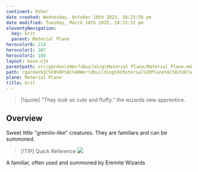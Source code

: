 ```yaml
---
continent: Other
date created: Wednesday, October 18th 2023, 10:23:59 pm
date modified: Tuesday, March 18th 2025, 10:33:12 pm
eleventyNavigation:
  key: Grit
  parent: Material Plane
herocolor0: 214
herocolor1: 207
herocolor2: 184
layout: base.njk
parentpath: src/garden\🌐Worldbuilding\Material Plane/Material Plane.md
path: /garden%5C%F0%9F%8C%90Worldbuilding%5CMaterial%20Plane%5C%E2%9C%A8%20Other%5CAnimals%20and%20Monsters/Grit/
plane: Material Plane
title: Grit
---
```


> [!quote] "They look so cute and fluffy." the wizards new apprentice.

## Overview

Sweet little "gremlin-like" creatures. They are familiars and can be summoned.

> [!TIP] Quick Reference
> ![](/static/Grit.png)
> 

A familiar, often used and summoned by Eremite Wizards